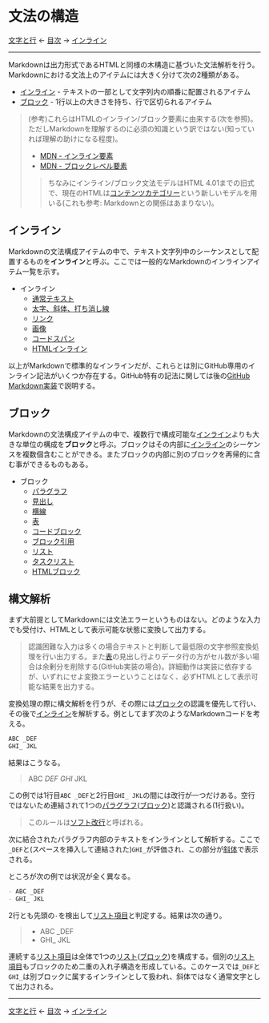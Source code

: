 # 文法の構造

[文字と行](characters.md)
← [目次](index.md) →
[インライン](inlines.md)

------------------------------------------------------------------------

Markdownは出力形式であるHTMLと同様の木構造に基づいた文法解析を行う。Markdownにおける文法上のアイテムには大きく分けて次の2種類がある。

- [インライン] - テキストの一部として文字列内の順番に配置されるアイテム
- [ブロック] - 1行以上の大きさを持ち、行で区切られるアイテム

> (参考)これらはHTMLのインライン/ブロック要素に由来する(次を参照)。ただしMarkdownを理解するのに必須の知識という訳ではない(知っていれば理解の助けになる程度)。
> 
> - [MDN - インライン要素](https://developer.mozilla.org/ja/docs/Web/HTML/Inline_elements)
> - [MDN - ブロックレベル要素](https://developer.mozilla.org/ja/docs/Web/HTML/Block-level-elements)
> 
> > ちなみにインライン/ブロック文法モデルはHTML 4.01までの旧式で、現在のHTMLは[コンテンツカテゴリー](https://developer.mozilla.org/ja/docs/Web/Guide/HTML/Content_categories)という新しいモデルを用いる(これも参考: Markdownとの関係はあまりない)。

## インライン

Markdownの文法構成アイテムの中で、テキスト文字列中のシーケンスとして配置するものを**インライン**と呼ぶ。ここでは一般的なMarkdownのインラインアイテム一覧を示す。

- インライン
    - [通常テキスト]
    - [太字、斜体、打ち消し線]
    - [リンク]
    - [画像]
    - [コードスパン]
    - [HTMLインライン]

以上がMarkdownで標準的なインラインだが、これらとは別にGitHub専用のインライン記法がいくつか存在する。GitHub特有の記法に関しては後の[GitHub Markdown実装]で説明する。

## ブロック

Markdownの文法構成アイテムの中で、複数行で構成可能な[インライン]よりも大きな単位の構成を**ブロック**と呼ぶ。ブロックはその内部に[インライン]のシーケンスを複数個含むことができる。またブロックの内部に別のブロックを再帰的に含む事ができるものもある。

- ブロック
    - [パラグラフ]
    - [見出し]
    - [横線]
    - [表]
    - [コードブロック]
    - [ブロック引用]
    - [リスト]
    - [タスクリスト]
    - [HTMLブロック]

## 構文解析

まず大前提としてMarkdownには文法エラーというものはない。どのような入力でも受付け、HTMLとして表示可能な状態に変換して出力する。

> 認識困難な入力は多くの場合テキストと判断して最低限の文字参照変換処理を行い出力する。また[表]の見出し行よりデータ行の方がセル数が多い場合は余剰分を削除する(GitHub実装の場合)。詳細動作は実装に依存するが、いずれにせよ変換エラーということはなく、必ずHTMLとして表示可能な結果を出力する。

変換処理の際に構文解析を行うが、その際には[ブロック]の認識を優先して行い、その後で[インライン]を解析する。例としてまず次のようなMarkdownコードを考える。

```markdown
ABC _DEF
GHI_ JKL
```

結果はこうなる。

> ABC _DEF
> GHI_ JKL

この例では1行目`ABC _DEF`と2行目`GHI_ JKL`の間には改行が一つだけある。空行ではないため連結されて1つの[パラグラフ]\([ブロック])と認識される(1行扱い)。

> このルールは[ソフト改行]と呼ばれる。

次に結合されたパラグラフ内部のテキストをインラインとして解析する。ここで`_DEF`と(スペースを挿入して連結された)`GHI_`が評価され、この部分が[斜体]で表示される。

ところが次の例では状況が全く異なる。

```markdown
- ABC _DEF
- GHI_ JKL
```

2行とも先頭の`-`を検出して[リスト項目]と判定する。結果は次の通り。

> - ABC _DEF
> - GHI_ JKL

連続する[リスト項目]は全体で1つの[リスト]\([ブロック])を構成する。個別の[リスト項目]もブロックのため二重の入れ子構造を形成している。このケースでは`_DEF`と`GHI_`は別ブロックに属するインラインとして扱われ、斜体ではなく通常文字として出力される。

------------------------------------------------------------------------

[文字と行](characters.md)
← [目次](index.md) →
[インライン](inlines.md)

[GitHub Markdown実装]: github-markdown.md
[HTMLインライン]: html-inlines.md
[HTMLブロック]: html-blocks.md
[インライン]: #インライン
[コードスパン]: code-spans.md
[コードブロック]: code-blocks.md
[ソフト改行]: paragraphs.md#ソフト改行
[タスクリスト]: task-lists.md
[パラグラフ]: paragraphs.md
[ブロック]: #ブロック
[ブロック引用]: block-quotes.md
[リスト]: lists.md
[リスト項目]: lists.md#リスト項目
[リンク]: links.md
[打ち消し線]: bold-italic-strikethrough.md#打ち消し線
[斜体]: bold-italic-strikethrough.md#斜体
[通常テキスト]: textual-content.md
[表]: tables.md
[太字]: bold-italic-strikethrough.md#太字
[太字、斜体、打ち消し線]: bold-italic-strikethrough.md
[画像]: images.md
[見出し]: headings.md
[横線]: horizontal-rules.md
